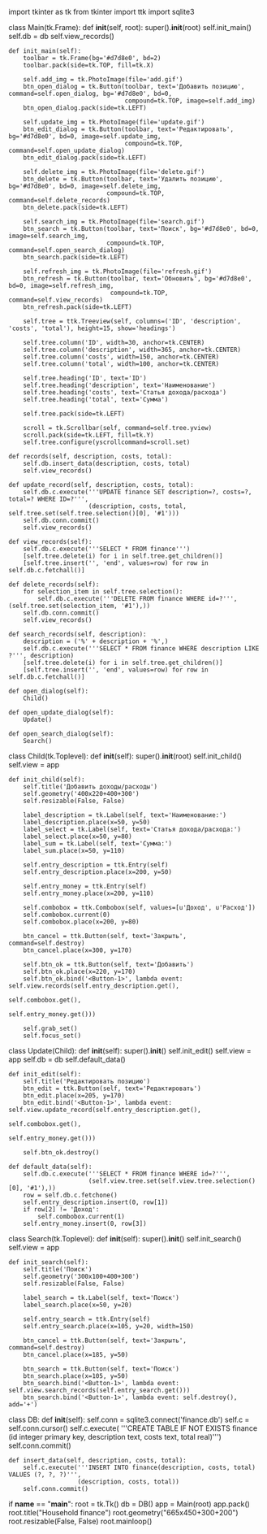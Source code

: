 import tkinter as tk
from tkinter import ttk
import sqlite3


class Main(tk.Frame):
    def __init__(self, root):
        super().__init__(root)
        self.init_main()
        self.db = db
        self.view_records()

    def init_main(self):
        toolbar = tk.Frame(bg='#d7d8e0', bd=2)
        toolbar.pack(side=tk.TOP, fill=tk.X)

        self.add_img = tk.PhotoImage(file='add.gif')
        btn_open_dialog = tk.Button(toolbar, text='Добавить позицию', command=self.open_dialog, bg='#d7d8e0', bd=0,
                                    compound=tk.TOP, image=self.add_img)
        btn_open_dialog.pack(side=tk.LEFT)

        self.update_img = tk.PhotoImage(file='update.gif')
        btn_edit_dialog = tk.Button(toolbar, text='Редактировать', bg='#d7d8e0', bd=0, image=self.update_img,
                                    compound=tk.TOP, command=self.open_update_dialog)
        btn_edit_dialog.pack(side=tk.LEFT)

        self.delete_img = tk.PhotoImage(file='delete.gif')
        btn_delete = tk.Button(toolbar, text='Удалить позицию', bg='#d7d8e0', bd=0, image=self.delete_img,
                               compound=tk.TOP, command=self.delete_records)
        btn_delete.pack(side=tk.LEFT)

        self.search_img = tk.PhotoImage(file='search.gif')
        btn_search = tk.Button(toolbar, text='Поиск', bg='#d7d8e0', bd=0, image=self.search_img,
                               compound=tk.TOP, command=self.open_search_dialog)
        btn_search.pack(side=tk.LEFT)

        self.refresh_img = tk.PhotoImage(file='refresh.gif')
        btn_refresh = tk.Button(toolbar, text='Обновить', bg='#d7d8e0', bd=0, image=self.refresh_img,
                                compound=tk.TOP, command=self.view_records)
        btn_refresh.pack(side=tk.LEFT)

        self.tree = ttk.Treeview(self, columns=('ID', 'description', 'costs', 'total'), height=15, show='headings')

        self.tree.column('ID', width=30, anchor=tk.CENTER)
        self.tree.column('description', width=365, anchor=tk.CENTER)
        self.tree.column('costs', width=150, anchor=tk.CENTER)
        self.tree.column('total', width=100, anchor=tk.CENTER)

        self.tree.heading('ID', text='ID')
        self.tree.heading('description', text='Наименование')
        self.tree.heading('costs', text='Статья дохода/расхода')
        self.tree.heading('total', text='Сумма')

        self.tree.pack(side=tk.LEFT)

        scroll = tk.Scrollbar(self, command=self.tree.yview)
        scroll.pack(side=tk.LEFT, fill=tk.Y)
        self.tree.configure(yscrollcommand=scroll.set)

    def records(self, description, costs, total):
        self.db.insert_data(description, costs, total)
        self.view_records()

    def update_record(self, description, costs, total):
        self.db.c.execute('''UPDATE finance SET description=?, costs=?, total=? WHERE ID=?''',
                          (description, costs, total, self.tree.set(self.tree.selection()[0], '#1')))
        self.db.conn.commit()
        self.view_records()

    def view_records(self):
        self.db.c.execute('''SELECT * FROM finance''')
        [self.tree.delete(i) for i in self.tree.get_children()]
        [self.tree.insert('', 'end', values=row) for row in self.db.c.fetchall()]

    def delete_records(self):
        for selection_item in self.tree.selection():
            self.db.c.execute('''DELETE FROM finance WHERE id=?''', (self.tree.set(selection_item, '#1'),))
        self.db.conn.commit()
        self.view_records()

    def search_records(self, description):
        description = ('%' + description + '%',)
        self.db.c.execute('''SELECT * FROM finance WHERE description LIKE ?''', description)
        [self.tree.delete(i) for i in self.tree.get_children()]
        [self.tree.insert('', 'end', values=row) for row in self.db.c.fetchall()]

    def open_dialog(self):
        Child()

    def open_update_dialog(self):
        Update()

    def open_search_dialog(self):
        Search()


class Child(tk.Toplevel):
    def __init__(self):
        super().__init__(root)
        self.init_child()
        self.view = app

    def init_child(self):
        self.title('Добавить доходы/расходы')
        self.geometry('400x220+400+300')
        self.resizable(False, False)

        label_description = tk.Label(self, text='Наименование:')
        label_description.place(x=50, y=50)
        label_select = tk.Label(self, text='Статья дохода/расхода:')
        label_select.place(x=50, y=80)
        label_sum = tk.Label(self, text='Сумма:')
        label_sum.place(x=50, y=110)

        self.entry_description = ttk.Entry(self)
        self.entry_description.place(x=200, y=50)

        self.entry_money = ttk.Entry(self)
        self.entry_money.place(x=200, y=110)

        self.combobox = ttk.Combobox(self, values=[u'Доход', u'Расход'])
        self.combobox.current(0)
        self.combobox.place(x=200, y=80)

        btn_cancel = ttk.Button(self, text='Закрыть', command=self.destroy)
        btn_cancel.place(x=300, y=170)

        self.btn_ok = ttk.Button(self, text='Добавить')
        self.btn_ok.place(x=220, y=170)
        self.btn_ok.bind('<Button-1>', lambda event: self.view.records(self.entry_description.get(),
                                                                       self.combobox.get(),
                                                                       self.entry_money.get()))

        self.grab_set()
        self.focus_set()


class Update(Child):
    def __init__(self):
        super().__init__()
        self.init_edit()
        self.view = app
        self.db = db
        self.default_data()

    def init_edit(self):
        self.title('Редактировать позицию')
        btn_edit = ttk.Button(self, text='Редактировать')
        btn_edit.place(x=205, y=170)
        btn_edit.bind('<Button-1>', lambda event: self.view.update_record(self.entry_description.get(),
                                                                          self.combobox.get(),
                                                                          self.entry_money.get()))

        self.btn_ok.destroy()

    def default_data(self):
        self.db.c.execute('''SELECT * FROM finance WHERE id=?''',
                          (self.view.tree.set(self.view.tree.selection()[0], '#1'),))
        row = self.db.c.fetchone()
        self.entry_description.insert(0, row[1])
        if row[2] != 'Доход':
            self.combobox.current(1)
        self.entry_money.insert(0, row[3])


class Search(tk.Toplevel):
    def __init__(self):
        super().__init__()
        self.init_search()
        self.view = app

    def init_search(self):
        self.title('Поиск')
        self.geometry('300x100+400+300')
        self.resizable(False, False)

        label_search = tk.Label(self, text='Поиск')
        label_search.place(x=50, y=20)

        self.entry_search = ttk.Entry(self)
        self.entry_search.place(x=105, y=20, width=150)

        btn_cancel = ttk.Button(self, text='Закрыть', command=self.destroy)
        btn_cancel.place(x=185, y=50)

        btn_search = ttk.Button(self, text='Поиск')
        btn_search.place(x=105, y=50)
        btn_search.bind('<Button-1>', lambda event: self.view.search_records(self.entry_search.get()))
        btn_search.bind('<Button-1>', lambda event: self.destroy(), add='+')


class DB:
    def __init__(self):
        self.conn = sqlite3.connect('finance.db')
        self.c = self.conn.cursor()
        self.c.execute(
            '''CREATE TABLE IF NOT EXISTS finance (id integer primary key, description text, costs text, total real)''')
        self.conn.commit()

    def insert_data(self, description, costs, total):
        self.c.execute('''INSERT INTO finance(description, costs, total) VALUES (?, ?, ?)''',
                       (description, costs, total))
        self.conn.commit()


if __name__ == "__main__":
    root = tk.Tk()
    db = DB()
    app = Main(root)
    app.pack()
    root.title("Household finance")
    root.geometry("665x450+300+200")
    root.resizable(False, False)
    root.mainloop()
